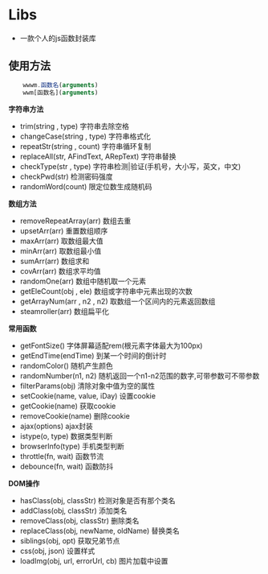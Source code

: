 # Libs
- 一款个人的js函数封装库

## 使用方法

```javascript
    wwwm.函数名(arguments)
    wwm[函数名](arguments)
```

**字符串方法**

* trim(string , type) 字符串去除空格
* changeCase(string , type) 字符串格式化
* repeatStr(string , count) 字符串循环复制
* replaceAll(str, AFindText, ARepText) 字符串替换
* checkType(str , type) 字符串检测|验证(手机号，大小写，英文，中文)
* checkPwd(str) 检测密码强度
* randomWord(count) 限定位数生成随机码

**数组方法**

* removeRepeatArray(arr) 数组去重
* upsetArr(arr) 重置数组顺序
* maxArr(arr) 取数组最大值
* minArr(arr) 取数组最小值
* sumArr(arr) 数组求和
* covArr(arr) 数组求平均值
* randomOne(arr) 数组中随机取一个元素
* getEleCount(obj , ele) 数组或字符串中元素出现的次数
* getArrayNum(arr , n2 , n2) 取数组一个区间内的元素返回数组
* steamroller(arr) 数组扁平化

**常用函数**

* getFontSize() 字体屏幕适配rem(根元素字体最大为100px)
* getEndTime(endTime) 到某一个时间的倒计时
* randomColor() 随机产生颜色
* randomNumber(n1, n2) 随机返回一个n1-n2范围的数字,可带参数可不带参数
* filterParams(obj) 清除对象中值为空的属性
* setCookie(name, value, iDay) 设置cookie
* getCookie(name) 获取cookie
* removeCookie(name) 删除cookie
* ajax(options) ajax封装
* istype(o, type) 数据类型判断
* browserInfo(type) 手机类型判断
* throttle(fn, wait) 函数节流
* debounce(fn, wait) 函数防抖

**DOM操作**

* hasClass(obj, classStr) 检测对象是否有那个类名
* addClass(obj, classStr) 添加类名
* removeClass(obj, classStr) 删除类名
* replaceClass(obj, newName, oldName) 替换类名
* siblings(obj, opt) 获取兄弟节点
* css(obj, json) 设置样式
* loadImg(obj, url, errorUrl, cb) 图片加载中设置


